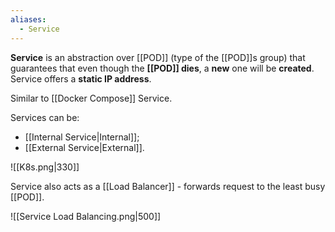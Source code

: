 ```yaml
---
aliases:
  - Service
---
```

**Service** is an abstraction over [[POD]] (type of the [[POD]]s group) that guarantees that even though the **[[POD]] dies**, a **new** one will be **created**.
Service offers a **static IP address**. 

Similar to [[Docker Compose]] Service.

Services can be:
- [[Internal Service|Internal]];
- [[External Service|External]].

![[K8s.png|330]]

Service also acts as a [[Load Balancer]] - forwards request to the least busy [[POD]].

![[Service Load Balancing.png|500]]
